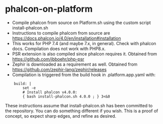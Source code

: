 # phalcon-on-platform
- Compile phalcon from source on Platform.sh using the custom script install-phalcon.sh
- Instructions to compile phalcom from source are https://docs.phalcon.io/4.0/en/installation#installation
- This works for PHP 7.4 (and maybe 7.x, in general). Check with phalcon docs. Compilation does not work with PHP8.x.
- PSR extension is also compiled since phalcon requires it. Obtained from https://github.com/jbboehr/php-psr
- Zephir is downloaded as a requirement as well. Obtained from https://github.com/zephir-lang/zephir/releases
- Compilation is triggered from the build hook in .platform.app.yaml with:
```
    build: |
        set -e
        # Install phalcon v4.0.0:
        { bash install-phalcon.sh 4.0.0 ; } 3<&0
```
These instructions assume that install-phalcon.sh has been committed to the repository.
You can do something different if you wish. This is a proof of concept, so expect sharp edges, and refine as desired.
